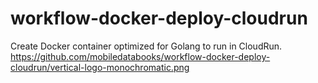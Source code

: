 # workflow-docker-deploy-cloudrun
Create Docker container optimized for Golang to run in CloudRun.
https://github.com/mobiledatabooks/workflow-docker-deploy-cloudrun/vertical-logo-monochromatic.png
